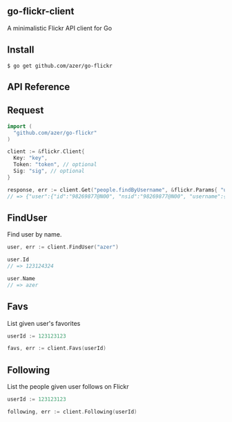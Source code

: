 ## go-flickr-client

A minimalistic Flickr API client for Go

## Install

```
$ go get github.com/azer/go-flickr
```

## API Reference

## Request

```go
import (
  "github.com/azer/go-flickr"
)

client := &flickr.Client{
  Key: "key",
  Token: "token", // optional
  Sig: "sig", // optional
}

response, err := client.Get("people.findByUsername", &flickr.Params{ "username": "azer" })
// => {"user":{"id":"98269877@N00", "nsid":"98269877@N00", "username":{"_content":"azerbike"}}, "stat":"ok"}
```

## FindUser

Find user by name.

```go
user, err := client.FindUser("azer")

user.Id
// => 123124324

user.Name
// => azer
```

## Favs

List given user's favorites

```go
userId := 123123123

favs, err := client.Favs(userId)
```

## Following

List the people given user follows on Flickr

```go
userId := 123123123

following, err := client.Following(userId)
```
